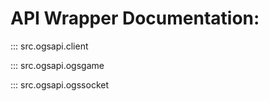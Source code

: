 # API Wrapper Documentation:

::: src.ogsapi.client

::: src.ogsapi.ogsgame

::: src.ogsapi.ogssocket